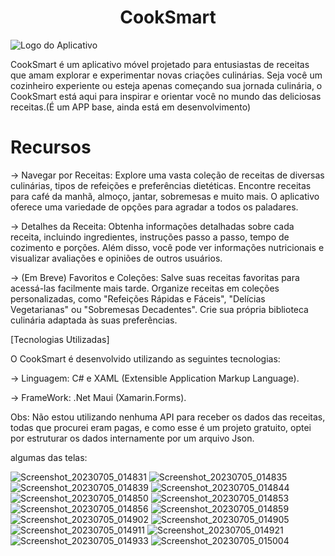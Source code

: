 <h1 align="center"> CookSmart </h1>

![Logo do Aplicativo](https://github.com/LuigiGabriel51/CookSmart/assets/112506473/cf31bde9-e947-49ab-8a4e-71a8d6c28ae2)



CookSmart é um aplicativo móvel projetado para entusiastas de receitas que amam explorar e experimentar novas criações culinárias. 
Seja você um cozinheiro experiente ou esteja apenas começando sua jornada culinária, o CookSmart está aqui para inspirar e orientar 
você no mundo das deliciosas receitas.(É um APP base, ainda está em desenvolvimento)

<h1 align="start"> Recursos </h1>

-> Navegar por Receitas: Explore uma vasta coleção de receitas de diversas culinárias, tipos de refeições e preferências dietéticas. 
Encontre receitas para café da manhã, almoço, jantar, sobremesas e muito mais.
O aplicativo oferece uma variedade de opções para agradar a todos os paladares.

-> Detalhes da Receita: Obtenha informações detalhadas sobre cada receita, incluindo ingredientes, instruções passo a passo,
tempo de cozimento e porções. Além disso, você pode ver informações nutricionais e visualizar avaliações e opiniões de outros usuários.

-> (Em Breve) Favoritos e Coleções: Salve suas receitas favoritas para acessá-las facilmente mais tarde. Organize receitas em coleções 
personalizadas, como "Refeições Rápidas e Fáceis", "Delícias Vegetarianas" ou "Sobremesas Decadentes". 
Crie sua própria biblioteca culinária adaptada às suas preferências.

[Tecnologias Utilizadas]

O CookSmart é desenvolvido utilizando as seguintes tecnologias:

->  Linguagem: C# e XAML (Extensible Application Markup Language).

->  FrameWork: .Net Maui (Xamarin.Forms).


Obs: Não estou utilizando nenhuma API para receber os dados das receitas, todas que procurei eram pagas, e como esse é um projeto
gratuito, optei por estruturar os dados internamente por um arquivo Json.

algumas das telas: 

![Screenshot_20230705_014831](https://github.com/LuigiGabriel51/CookSmart/assets/112506473/c54a90e4-7290-4e35-9426-32078f168543)
![Screenshot_20230705_014835](https://github.com/LuigiGabriel51/CookSmart/assets/112506473/7d230efc-3334-48f6-9854-766778950479)
![Screenshot_20230705_014839](https://github.com/LuigiGabriel51/CookSmart/assets/112506473/773e1b47-f46b-43bb-80db-70a4c6bdf359)
![Screenshot_20230705_014844](https://github.com/LuigiGabriel51/CookSmart/assets/112506473/a3806283-3258-4f60-b570-77c164d14199)
![Screenshot_20230705_014850](https://github.com/LuigiGabriel51/CookSmart/assets/112506473/d80856aa-2ae7-4308-9f83-195e7a0b8c1e)
![Screenshot_20230705_014853](https://github.com/LuigiGabriel51/CookSmart/assets/112506473/a4b36615-6b21-41d0-8527-4a84736039dc)
![Screenshot_20230705_014856](https://github.com/LuigiGabriel51/CookSmart/assets/112506473/3e08beb9-e26d-4b64-a86b-6e3c6614e249)
![Screenshot_20230705_014859](https://github.com/LuigiGabriel51/CookSmart/assets/112506473/891f7484-84eb-4f44-8e0a-ed7c8bd5eddc)
![Screenshot_20230705_014902](https://github.com/LuigiGabriel51/CookSmart/assets/112506473/0a46fbf6-ef72-427c-91d0-b18d683c0a1f)
![Screenshot_20230705_014905](https://github.com/LuigiGabriel51/CookSmart/assets/112506473/2d64daa0-5026-4631-8606-15a777b799fb)
![Screenshot_20230705_014911](https://github.com/LuigiGabriel51/CookSmart/assets/112506473/329ae278-1bd7-40f2-be7c-2853ed626376)
![Screenshot_20230705_014921](https://github.com/LuigiGabriel51/CookSmart/assets/112506473/93d1ca6a-de19-4ba0-9a27-9491d8941264)
![Screenshot_20230705_014933](https://github.com/LuigiGabriel51/CookSmart/assets/112506473/2d735560-63e7-4718-8ca2-f848f855fa2a)
![Screenshot_20230705_015004](https://github.com/LuigiGabriel51/CookSmart/assets/112506473/ee4844fa-e098-45ba-9227-5adcb754c7ce)


